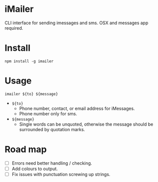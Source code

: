 # iMailer

CLI interface for sending imessages and sms. OSX and messages app required.

# Install

`npm install -g imailer`

# Usage

`imailer ${to} ${message}`

- `${to}`
    - Phone number, contact, or email address for iMessages.
    - Phone number only for sms.
- `${message}`
    - Single words can be unquoted, otherwise the message should be surrounded by quotation marks.

# Road map

- [ ] Errors need better handling / checking.
- [ ] Add colours to output.
- [ ] Fix issues with punctuation screwing up strings.
